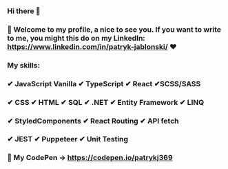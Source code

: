 ### Hi there 👋
### 🌱 Welcome to my profile, a nice to see you. If you want to write to me, you might this do on my LinkedIn: https://www.linkedin.com/in/patryk-jablonski/ ❤
### My skills:
### ✔ JavaScript Vanilla ✔ TypeScript ✔ React ✔SCSS/SASS
### ✔ CSS ✔ HTML ✔ SQL ✔ .NET ✔ Entity Framework ✔ LINQ     
### ✔ StyledComponents ✔ React Routing ✔ API fetch
### ✔ JEST ✔ Puppeteer ✔ Unit Testing 

### 💬 My CodePen -> https://codepen.io/patrykj369
 
<!--
**patrykj369/patrykj369** is a ✨ _special_ ✨ repository because its `README.md` (this file) appears on your GitHub profil

Here are some ideas to get you started:
- 🔭 I’m currently working on ...
- 🌱 I’m currently learning ...
- 👯 I’m looking to collaborate on ...
- 🤔 I’m looking for help with ...
- 💬 Ask me about ...
- 📫 How to reach me: ...
- 😄 Pronouns: ...
- ⚡ Fun fact: ...
-->
